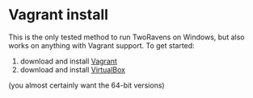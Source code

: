# Vagrant install

This is the only tested method to run TwoRavens on Windows, but also works on anything with Vagrant support. To get started:

1) download and install [Vagrant](https://www.vagrantup.com/downloads.html)
2) download and install [VirtualBox](https://www.virtualbox.org/wiki/Downloads)

(you almost certainly want the 64-bit versions)
